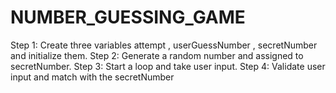 # NUMBER_GUESSING_GAME
Step 1: Create three variables attempt , userGuessNumber , secretNumber and initialize them. 
Step 2: Generate a random number and assigned to secretNumber. 
Step 3: Start a loop and take user input. 
Step 4: Validate user input and match with the secretNumber
